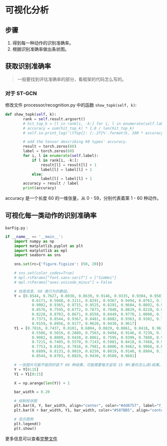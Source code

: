# 可视化分析
## 步骤
1. 得到每一种动作的识别准确率。
2. 根据识别准确率做出条状图。

## 获取识别准确率
> 一般要找到评估准确率的部分，看框架的代码怎么写的。

### 对于 ST-GCN
修改文件 processor/recognition.py 中的函数 ```show_topk(self, k)```:
```python
def show_topk(self, k):
        rank = self.result.argsort()
        # hit_top_k = [l in rank[i, -k:] for i, l in enumerate(self.label)]
        # accuracy = sum(hit_top_k) * 1.0 / len(hit_top_k)
        # self.io.print_log('\tTop{}: {:.2f}%'.format(k, 100 * accuracy))

        # add the tensor describing 60 types' accuracy.
        result = torch.zeros(60)
        label = torch.zeros(60)
        for i, l in enumerate(self.label):
            if l in rank[i, -k:]:
                result[l] = result[l] + 1
                label[l] = label[l] + 1
            else:
                label[l] = label[l] + 1
        accuracy = result / label
        print(accuracy)
```
accuracy 是一个长度 60 的一维张量，从 0 - 59，分别代表着第 1 - 60 种动作。
## 可视化每一类动作的识别准确率
```barFig.py``` : 
```python
if __name__ == '__main__':
    import numpy as np
    import matplotlib.pyplot as plt
    import matplotlib as mpl
    import seaborn as sns

    sns.set(rc={'figure.figsize': (50, 20)})

    # sns.set(color_codes=True)
    # mpl.rcParams["font.sans-serif"] = ["SimHei"]
    # mpl.rcParams["axes.unicode_minus"] = False

    # 柱高信息, 60 类行为的数组。
    Y = [0.8544, 0.7627, 0.8038, 0.8639, 0.9146, 0.9335, 0.9304, 0.9587, 0.9810,
            0.6171, 0.5048, 0.3111, 0.8291, 0.9367, 0.9494, 0.8762, 0.7753, 0.8734,
            0.9082, 0.9365, 0.9715, 0.9525, 0.8291, 0.9684, 0.8892, 0.9937, 0.9937,
            0.8576, 0.7595, 0.6772, 0.7873, 0.7848, 0.8829, 0.8228, 0.9335, 0.9652,
            0.8228, 0.8703, 0.8671, 0.8558, 0.8449, 0.9778, 1.0000, 0.7373, 0.8734,
            0.7373, 0.8544, 0.9367, 0.8481, 0.8882, 0.9363, 0.9302, 0.7943, 0.8662,
            0.9159, 0.8956, 0.9177, 0.9620, 0.9430, 0.9617]
    Y1 = [0.7816, 0.7437, 0.8101, 0.6804, 0.8829, 0.8861, 0.8418, 0.9619, 0.9589,
            0.5506, 0.5016, 0.2889, 0.7563, 0.9494, 0.9146, 0.7238, 0.7753, 0.8133,
            0.9082, 0.8889, 0.9430, 0.8861, 0.7595, 0.9399, 0.7880, 0.9810, 0.9937,
            0.7215, 0.7405, 0.5570, 0.7143, 0.5981, 0.8418, 0.7468, 0.9272, 0.8987,
            0.7753, 0.8101, 0.7816, 0.7981, 0.8006, 0.9462, 0.9968, 0.6741, 0.7690,
            0.6899, 0.8133, 0.9019, 0.8259, 0.8019, 0.9140, 0.8984, 0.7089, 0.8726,
            0.8544, 0.8703, 0.8829, 0.9430, 0.9589, 0.9681]

    # 一张图片可能不能同时容下 60 种结果，可能需要每次呈现 15 种(看你怎么调)结果。
    Y = Y[0:15]
    Y1 = Y1[0:15]

    X = np.arange(len(Y)) + 1

    bar_width = 0.20

    # 绘制柱状图
    plt.bar(X, Y, bar_width, align="center", color="#dd8757", label="Y_NAME", alpha=0.5)
    plt.bar(X + bar_width, Y1, bar_width, color="#587BB5", align="center", label="Y1_NAME", alpha=0.5, )

    # 显示图例
    plt.legend()
    plt.show()
```
更多信息可以查看[完整文件](../files/barFig.py)
